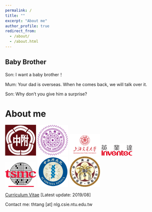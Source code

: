 ```yaml
---
permalink: /
title: ""
excerpt: "About me"
author_profile: true
redirect_from: 
  - /about/
  - /about.html
---
```


## Baby Brother 

Son: I want a baby brother！

Mum: Your dad is overseas. When he comes back, we will talk over it. 

Son: Why don’t you give him a surprise?

About me
======
<img src='/images/HSNU.png' width='100'>
<img src='/images/The_Logo_of_National_Tsing_Hua_University.png' width='100'>
<img src='/images/130.png' width='100'>
<img src='/images/logo_inventec.png' width='100'>
<img src='/images/tsmc.jpg' width='100'>
<img src='/images/sinica_logo.png' width='100'>
<img src='/images/Emblem72.jpg' width='100'>
<!-- <img src='/images/sign2-032a.png' width='100'> -->

[Curriculum Vitae](http://thtang.github.io/files/Jason_Tang_Resume.pdf) [Latest update: 2019/08] 

Contact me: thtang [at] nlg.csie.ntu.edu.tw